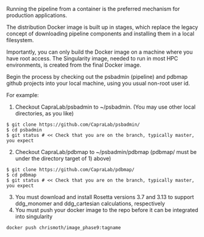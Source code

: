 Running the pipeline from a container is the preferred mechanism for production applications.

The distribution Docker image is built up in stages, which replace the legacy concept of downloading
pipeline components and installing them in a local filesystem.

Importantly, you can only build the Docker image on a machine where you have root access.
The Singularity image, needed to run in most HPC environments, is created from the final Docker
image.

Begin the process by checking out the psbadmin (pipeline) and pdbmap github projects into your local machine, using
you usual non-root user id.

For example:

1) Checkout CapraLab/psbadmin to ~/psbadmin.  (You may use other local directories, as you like)

```$ cd ~
$ git clone https://github.com/CapraLab/psbadmin/
$ cd psbadmin
$ git status # << Check that you are on the branch, typically master, you expect
```

2) Checkout CapraLab/pdbmap to ~/psbadmin/pdbmap (pdbmap/ must be under the directory target of 1) above)

```$ cd ~/psbadmin # << you may already be there.  This should be the same psbadmin directory from the above step.
$ git clone https://github.com/CapraLab/pdbmap/
$ cd pdbmap
$ git status # << Check that you are on the branch, typically master, you expect
```

3) You must download and install Rosetta versions 3.7 and 3.13 to support ddg_monomer and ddg_cartesian calculations, respectively 
4) You must push your docker image to the repo before it can be integrated into singularity
```
docker push chrismoth/image_phase9:tagname
```



